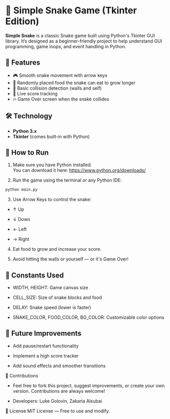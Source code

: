 # 🐍 Simple Snake Game (Tkinter Edition)

**Simple Snake** is a classic Snake game built using Python's Tkinter GUI library. It’s designed as a beginner-friendly project to help understand GUI programming, game loops, and event handling in Python.

## 🚀 Features

- 🎮 Smooth snake movement with arrow keys
- 🍎 Randomly placed food the snake can eat to grow longer
- 🧠 Basic collision detection (walls and self)
- 🧾 Live score tracking
- 🔥 Game Over screen when the snake collides

## 🛠️ Technology

- **Python 3.x**
- **Tkinter** (comes built-in with Python)

## 🐍 How to Run

1. Make sure you have Python installed.  
   You can download it here: https://www.python.org/downloads/

2. Run the game using the terminal or any Python IDE:

```bash
python main.py
```

3. Use Arrow Keys to control the snake:

 - ↑ Up

 - ↓ Down

 - ← Left

 - → Right

4. Eat food to grow and increase your score.

5. Avoid hitting the walls or yourself — or it's Game Over!

## 📌 Constants Used
- WIDTH, HEIGHT: Game canvas size

- CELL_SIZE: Size of snake blocks and food

- DELAY: Snake speed (lower is faster)

- SNAKE_COLOR, FOOD_COLOR, BG_COLOR: Customizable color options


## 🎯 Future Improvements
- Add pause/restart functionality

- Implement a high score tracker

- Add sound effects and smoother transitions

🤝 Contributions
- Feel free to fork this project, suggest improvements, or create your own version. Contributions are always welcome!

- Developers: Luke Golovin, Zakaria Alsubai 

📜 License
MIT License — Free to use and modify.

